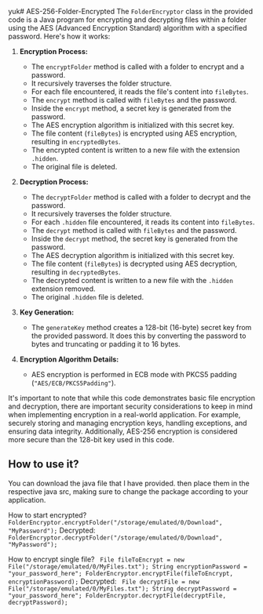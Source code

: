 yuk# AES-256-Folder-Encrypted
The `FolderEncryptor` class in the provided code is a Java program for encrypting and decrypting files within a folder using the AES (Advanced Encryption Standard) algorithm with a specified password. Here's how it works:

1. **Encryption Process:**
   - The `encryptFolder` method is called with a folder to encrypt and a password.
   - It recursively traverses the folder structure.
   - For each file encountered, it reads the file's content into `fileBytes`.
   - The `encrypt` method is called with `fileBytes` and the password.
   - Inside the `encrypt` method, a secret key is generated from the password.
   - The AES encryption algorithm is initialized with this secret key.
   - The file content (`fileBytes`) is encrypted using AES encryption, resulting in `encryptedBytes`.
   - The encrypted content is written to a new file with the extension `.hidden`.
   - The original file is deleted.

2. **Decryption Process:**
   - The `decryptFolder` method is called with a folder to decrypt and the password.
   - It recursively traverses the folder structure.
   - For each `.hidden` file encountered, it reads its content into `fileBytes`.
   - The `decrypt` method is called with `fileBytes` and the password.
   - Inside the `decrypt` method, the secret key is generated from the password.
   - The AES decryption algorithm is initialized with this secret key.
   - The file content (`fileBytes`) is decrypted using AES decryption, resulting in `decryptedBytes`.
   - The decrypted content is written to a new file with the `.hidden` extension removed.
   - The original `.hidden` file is deleted.

3. **Key Generation:**
   - The `generateKey` method creates a 128-bit (16-byte) secret key from the provided password. It does this by converting the password to bytes and truncating or padding it to 16 bytes.

4. **Encryption Algorithm Details:**
   - AES encryption is performed in ECB mode with PKCS5 padding (`"AES/ECB/PKCS5Padding"`).

It's important to note that while this code demonstrates basic file encryption and decryption, there are important security considerations to keep in mind when implementing encryption in a real-world application. For example, securely storing and managing encryption keys, handling exceptions, and ensuring data integrity. Additionally, AES-256 encryption is considered more secure than the 128-bit key used in this code.

## How to use it?

You can download the java file that I have provided. then place them in the respective java src, making sure to change the package according to your application.

How to start encrypted?
`FolderEncryptor.encryptFolder("/storage/emulated/0/Download", "MyPassword");`
Decrypted:
`FolderEncryptor.decryptFolder("/storage/emulated/0/Download", "MyPassword");`

How to encrypt single file?
`
File fileToEncrypt = new File("/storage/emulated/0/MyFiles.txt");
String encryptionPassword = "your_password_here";
FolderEncryptor.encryptFile(fileToEncrypt, encryptionPassword);`
Decrypted:
`
File decryptFile = new File("/storage/emulated/0/MyFiles.txt");
String decryptPassword = "your_password_here";
FolderEncryptor.decryptFile(decryptFile, decryptPassword);`
